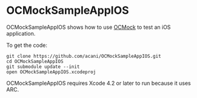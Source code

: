 OCMockSampleAppIOS
==================

OCMockSampleAppIOS shows how to use [OCMock][1] to test an iOS application.

To get the code:

    git clone https://github.com/acani/OCMockSampleAppIOS.git
    cd OCMockSampleAppIOS
    git submodule update --init
    open OCMockSampleAppIOS.xcodeproj

OCMockSampleAppIOS requires Xcode 4.2 or later to run because it uses ARC.

  [1]: http://ocmock.org/
